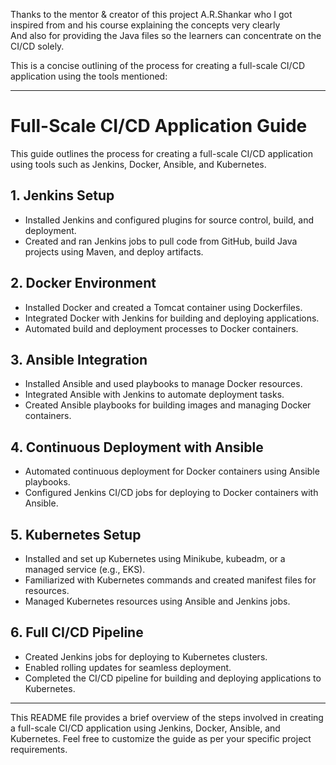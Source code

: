 Thanks to the mentor & creator of this project A.R.Shankar who I got inspired from and his course explaining the concepts very clearly  
And also for providing the Java files so the learners can concentrate on the CI/CD solely.

This is a concise outlining of the process for creating a full-scale CI/CD application using the tools mentioned:

---

# Full-Scale CI/CD Application Guide

This guide outlines the process for creating a full-scale CI/CD application using tools such as Jenkins, Docker, Ansible, and Kubernetes.

## 1. Jenkins Setup
- Installed Jenkins and configured plugins for source control, build, and deployment.
- Created and ran Jenkins jobs to pull code from GitHub, build Java projects using Maven, and deploy artifacts.

## 2. Docker Environment
- Installed Docker and created a Tomcat container using Dockerfiles.
- Integrated Docker with Jenkins for building and deploying applications.
- Automated build and deployment processes to Docker containers.

## 3. Ansible Integration
- Installed Ansible and used playbooks to manage Docker resources.
- Integrated Ansible with Jenkins to automate deployment tasks.
- Created Ansible playbooks for building images and managing Docker containers.

## 4. Continuous Deployment with Ansible
- Automated continuous deployment for Docker containers using Ansible playbooks.
- Configured Jenkins CI/CD jobs for deploying to Docker containers with Ansible.

## 5. Kubernetes Setup
- Installed and set up Kubernetes using Minikube, kubeadm, or a managed service (e.g., EKS).
- Familiarized with Kubernetes commands and created manifest files for resources.
- Managed Kubernetes resources using Ansible and Jenkins jobs.

## 6. Full CI/CD Pipeline
- Created Jenkins jobs for deploying to Kubernetes clusters.
- Enabled rolling updates for seamless deployment.
- Completed the CI/CD pipeline for building and deploying applications to Kubernetes.

---

This README file provides a brief overview of the steps involved in creating a full-scale CI/CD application using Jenkins, Docker, Ansible, and Kubernetes. Feel free to customize the guide as per your specific project requirements.
